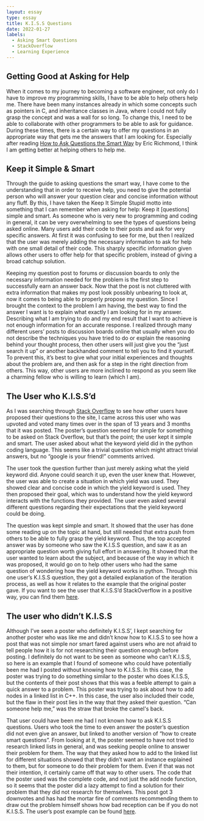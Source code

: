 ```yaml
---
layout: essay
type: essay
title: K.I.S.S Questions
date: 2022-01-27
labels:
  - Asking Smart Questions
  - StackOverflow
  - Learning Experience
---
```

## Getting Good at Asking for Help

When it comes to my journey to becoming a software engineer, not only do I have to improve my programming skills, I have to be able to help others help me. There have been many instances already in which some concepts such as pointers in C, and inheritance classes in Java, where I could not fully grasp the concept and was a wall for so long. To change this, I need to be able to collaborate with other programmers to be able to ask for guidance. During these times, there is a certain way to offer my questions in an appropriate way that gets me the answers that I am looking for. Especially after reading [How to Ask Questions the Smart Way](http://www.catb.org/esr/faqs/smart-questions.html) by Eric Richmond, I think I am getting better at helping others to help me.

## Keep it Simple & Smart

Through the guide to asking questions the smart way, I have come to the understanding that in order to receive help, you need to give the potential person who will answer your question clear and concise information without any fluff. By this, I have taken the Keep It Simple Stupid motto into something that I can remember when asking for help: Keep it [questions] simple and smart. As someone who is very new to programming and coding in general, it can be very overwhelming to see the types of questions being asked online. Many users add their code to their posts and ask for very specific answers. At first it was confusing to see for me, but then I realized that the user was merely adding the necessary information to ask for help with one small detail of their code. This sharply specific information given allows other users to offer help for that specific problem, instead of giving a broad catchup solution.

Keeping my question post to forums or discussion boards to only the necessary information needed for the problem is the first step to successfully earn an answer back. Now that the post is not cluttered with extra information that makes my post look possibly unbearing to look at, now it comes to being able to properly propose my question. Since I brought the context to the problem I am having, the best way to find the answer I want is to explain what exactly I am looking for in my answer. Describing what I am trying to do and my end result that I want to achieve is not enough information for an accurate response. I realized through many different users’ posts to discussion boards online that usually when you do not describe the techniques you have tried to do or explain the reasoning behind your thought process, then other users will just give you the “just search it up” or another backhanded comment to tell you to find it yourself. To prevent this, it’s best to give what your initial experiences and thoughts about the problem are, and then ask for a step in the right direction from others. This way, other users are more inclined to respond as you seem like a charming fellow who is willing to learn (which I am).

## The User who K.I.S.S’d
As I was searching through [Stack Overflow](https://stackoverflow.com/) to see how other users have proposed their questions to the site, I came across this user who was upvoted and voted many times over in the span of 13 years and 3 months that it was posted. The poster’s question seemed for simple for something to be asked on Stack Overflow, but that’s the point; the user kept it simple and smart. The user asked about what the keyword yield did in the python coding language. This seems like a trivial question which might attract trivial answers, but no “google is your friend!” comments arrived. 

The user took the question further than just merely asking what the yield keyword did. Anyone could search it up, even the user knew that. However, the user was able to create a situation in which yield was used. They showed clear and concise code in which the yield keyword is used. They then proposed their goal, which was to understand how the yield keyword interacts with the functions they provided. The user even asked several different questions regarding their expectations that the yield keyword could be doing.

The question was kept simple and smart. It showed that the user has done some reading up on the topic at hand, but still needed that extra push from others to be able to fully grasp the yield keyword. Thus, the top accepted answer was by someone who saw the K.I.S.S question, and saw it as an appropriate question worth giving full effort in answering. It showed that the user wanted to learn about the subject, and because of the way in which it was proposed, it would go on to help other users who had the same question of wondering how the yield keyword works in python. Through this one user’s K.I.S.S question, they got a detailed explanation of the iteration process, as well as how it relates to the example that the original poster gave. If you want to see the user that K.I.S.S’d StackOverflow in a positive way, you can find them [here](https://stackoverflow.com/questions/231767/what-does-the-yield-keyword-do).

## The user who didn’t K.I.S.S
Although I’ve seen a poster who definitely K.I.S.S’, I kept searching for another poster who was like me and didn’t know how to K.I.S.S to see how a post that was not simple nor smart fared against users who are not afraid to tell people how it is for not researching their question enough before posting. I definitely do not want to be seen as someone who can’t K.I.S.S, so here is an example that I found of someone who could have potentially been me had I posted without knowing how to K.I.S.S.
In this case, the poster was trying to do something similar to the poster who does K.I.S.S, but the contents of their post shows that this was a feeble attempt to gain a quick answer to a problem. This poster was trying to ask about how to add nodes in a linked list in C++. In this case, the user also included their code, but the flaw in their post lies in the way that they asked their question. “Can someone help me,” was the straw that broke the camel's back. 

That user could have been me had I not known how to ask K.I.S.S questions.  Users who took the time to even answer the poster’s question did not even give an answer, but linked to another version of “how to create smart questions”. From looking at it, the poster seemed to have not tried to research linked lists in general, and was seeking people online to answer their problem for them. The way that they asked how to add to the linked list for different situations showed that they didn’t want an instance explained to them, but for someone to do their problem for them. Even if that was not their intention, it certainly came off that way to other users. The code that the poster used was the complete code, and not just the add node function, so it seems that the poster did a lazy attempt to find a solution for their problem that they did not research for themselves. This post got 3 downvotes and has had the mortar fire of comments recommending them to draw out the problem himself shows how bad reception can be if you do not K.I.S.S. The user’s post example can be found [here](https://stackoverflow.com/questions/59777469/adding-list-items-or-nodes-in-linked-list). 
